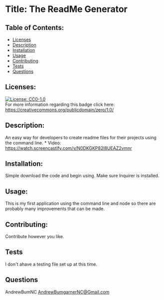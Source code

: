 
# Title: The ReadMe Generator

## Table of Contents: 

- [Licenses](#licenses)
- [Description](#description)
- [Installation](#installation)
- [Usage](#usage)
- [Contributing](#contributing)
- [Tests](#tests)
- [Questions](#questions)

## Licenses:


[![License: CC0-1.0](https://img.shields.io/badge/License-CC0%201.0-lightgrey.svg)](http://creativecommons.org/publicdomain/zero/1.0/) <br/> For more information regarding this badge click here: https://creativecommons.org/publicdomain/zero/1.0/ <br/>




## Description: 
An easy way for developers to create readme files for their projects using the command line. 
    * Video: https://watch.screencastify.com/v/N0DKGKP82I8UEAZ2vmnr

## Installation:
Simple download the code and begin using. Make sure Inquirer is installed. 

## Usage:
This is my first application using the command line and node so there are probably many improvements that can be made. 

## Contributing:
Contribute however you like. 

## Tests
I don't ahave a testing file set up at this time. 

## Questions 

AndrewBumNC
AndrewBumgarnerNC@Gmail.com

    